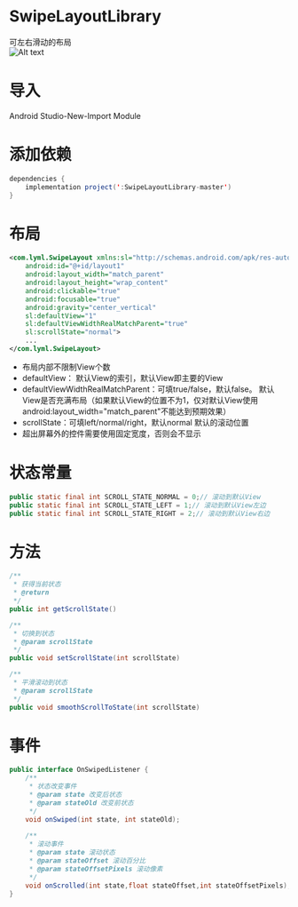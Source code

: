 # SwipeLayoutLibrary
可左右滑动的布局<br>
![Alt text](https://github.com/haluolym/SwipeLayoutLibrary/blob/master/screenshots/screenshot.gif)

# 导入
Android Studio-New-Import Module

# 添加依赖
```java
dependencies {
    implementation project(':SwipeLayoutLibrary-master')
}
```

# 布局
```xml
<com.lyml.SwipeLayout xmlns:sl="http://schemas.android.com/apk/res-auto"
    android:id="@+id/layout1"
    android:layout_width="match_parent"
    android:layout_height="wrap_content"
    android:clickable="true"
    android:focusable="true"
    android:gravity="center_vertical"
    sl:defaultView="1"
    sl:defaultViewWidthRealMatchParent="true"
    sl:scrollState="normal">
    ...
</com.lyml.SwipeLayout>
```

* 布局内部不限制View个数
* defaultView：
默认View的索引，默认View即主要的View
* defaultViewWidthRealMatchParent：可填true/false，默认false。
默认View是否充满布局（如果默认View的位置不为1，仅对默认View使用android:layout_width="match_parent"不能达到预期效果）
* scrollState：可填left/normal/right，默认normal
默认的滚动位置
* 超出屏幕外的控件需要使用固定宽度，否则会不显示

# 状态常量
```java
public static final int SCROLL_STATE_NORMAL = 0;// 滚动到默认View
public static final int SCROLL_STATE_LEFT = 1;// 滚动到默认View左边
public static final int SCROLL_STATE_RIGHT = 2;// 滚动到默认View右边
```

# 方法
```java
/**
 * 获得当前状态
 * @return
 */
public int getScrollState()

/**
 * 切换到状态
 * @param scrollState
 */
public void setScrollState(int scrollState)

/**
 * 平滑滚动到状态
 * @param scrollState
 */
public void smoothScrollToState(int scrollState)
```

# 事件
```java
public interface OnSwipedListener {
    /**
     * 状态改变事件
     * @param state 改变后状态
     * @param stateOld 改变前状态
     */
    void onSwiped(int state, int stateOld);
    
    /**
     * 滚动事件
     * @param state 滚动状态
     * @param stateOffset 滚动百分比
     * @param stateOffsetPixels 滚动像素
     */
    void onScrolled(int state,float stateOffset,int stateOffsetPixels);
}
```
